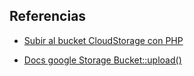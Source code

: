 ## Referencias

* [Subir al bucket CloudStorage con PHP](https://github.com/GoogleCloudPlatform/google-cloud-php/issues/226)

* [Docs google Storage Bucket::upload()](https://googlecloudplatform.github.io/google-cloud-php/#/docs/google-cloud/v0.11.1/storage/bucket)